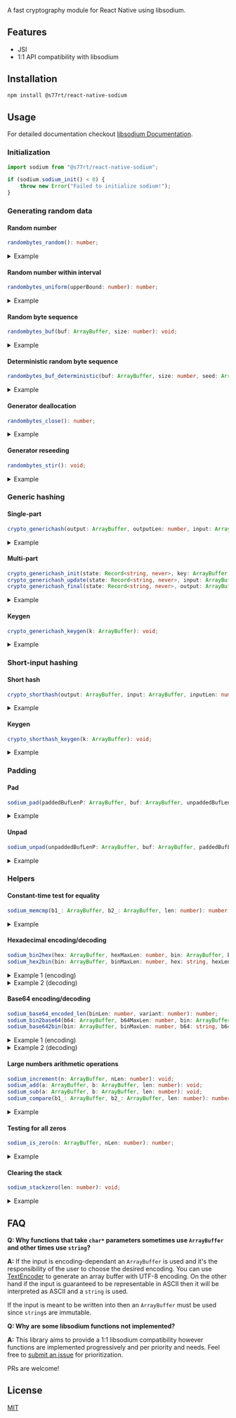 A fast cryptography module for React Native using libsodium.

## Features

-   JSI
-   1:1 API compatibility with libsodium

## Installation

```bash
npm install @s77rt/react-native-sodium
```

## Usage

For detailed documentation checkout [libsodium Documentation](https://doc.libsodium.org/).

### Initialization

```ts
import sodium from "@s77rt/react-native-sodium";

if (sodium.sodium_init() < 0) {
	throw new Error("Failed to initialize sodium!");
}
```

### Generating random data

#### Random number

```ts
randombytes_random(): number;
```

<details>
<summary>Example</summary>

```ts
const rnd = sodium.randombytes_random();
console.log("Random number:", rnd);
```

</details>

#### Random number within interval

```ts
randombytes_uniform(upperBound: number): number;
```

<details>
<summary>Example</summary>

```ts
const upperBound = 100;
const rnd = sodium.randombytes_uniform(upperBound);
console.log("Random number:", rnd);
```

</details>

#### Random byte sequence

```ts
randombytes_buf(buf: ArrayBuffer, size: number): void;
```

<details>
<summary>Example</summary>

```ts
const buf = new ArrayBuffer(8);
sodium.randombytes_buf(buf, buf.byteLength);
console.log("Random byte sequence:", new Uint8Array(buf));
```

</details>

#### Deterministic random byte sequence

```ts
randombytes_buf_deterministic(buf: ArrayBuffer, size: number, seed: ArrayBuffer): void;
```

<details>
<summary>Example</summary>

```ts
const buf = new ArrayBuffer(8);
const seed = new ArrayBuffer(sodium.randombytes_SEEDBYTES);
new TextEncoder().encodeInto("Couscous", new Uint8Array(seed));
sodium.randombytes_buf_deterministic(buf, buf.byteLength, seed);
console.log("Deterministic random byte sequence:", new Uint8Array(buf));
```

</details>

#### Generator deallocation

```ts
randombytes_close(): number;
```

<details>
<summary>Example</summary>

```ts
randombytes_close();
```

</details>

#### Generator reseeding

```ts
randombytes_stir(): void;
```

<details>
<summary>Example</summary>

```ts
randombytes_stir();
```

</details>

### Generic hashing

#### Single-part

```ts
crypto_generichash(output: ArrayBuffer, outputLen: number, input: ArrayBuffer, inputLen: number, key: ArrayBuffer | null, keyLen: number): number;
```

<details>
<summary>Example</summary>

```ts
const output = new ArrayBuffer(sodium.crypto_generichash_BYTES);
const input = new TextEncoder().encode("Fennec fox").buffer;
const key = new ArrayBuffer(sodium.crypto_generichash_KEYBYTES);
sodium.crypto_generichash_keygen(key);
sodium.crypto_generichash(
	output,
	output.byteLength,
	input,
	input.byteLength,
	key,
	key.byteLength
);
console.log(
	"Key:",
	sodium.sodium_bin2hex(
		new ArrayBuffer(key.byteLength * 2 + 1),
		key.byteLength * 2 + 1,
		key,
		key.byteLength
	)
);
console.log(
	"Hash:",
	sodium.sodium_bin2hex(
		new ArrayBuffer(output.byteLength * 2 + 1),
		output.byteLength * 2 + 1,
		output,
		output.byteLength
	)
);
```

</details>

#### Multi-part

```ts
crypto_generichash_init(state: Record<string, never>, key: ArrayBuffer | null, keyLen: number, outputLen: number): number;
crypto_generichash_update(state: Record<string, never>, input: ArrayBuffer, inputLen: number): number;
crypto_generichash_final(state: Record<string, never>, output: ArrayBuffer, outputLen: number): number;
```

<details>
<summary>Example</summary>

```ts
const output = new ArrayBuffer(sodium.crypto_generichash_BYTES);
const input1 = new TextEncoder().encode("Fennec ").buffer;
const input2 = new TextEncoder().encode("fox").buffer;
const key = new ArrayBuffer(sodium.crypto_generichash_KEYBYTES);
const state = {};
sodium.crypto_generichash_keygen(key);
sodium.crypto_generichash_init(state, key, key.byteLength, output.byteLength);
sodium.crypto_generichash_update(state, input1, input1.byteLength);
sodium.crypto_generichash_update(state, input2, input2.byteLength);
sodium.crypto_generichash_final(state, output, output.byteLength);
console.log(
	"Key:",
	sodium.sodium_bin2hex(
		new ArrayBuffer(key.byteLength * 2 + 1),
		key.byteLength * 2 + 1,
		key,
		key.byteLength
	)
);
console.log(
	"Hash:",
	sodium.sodium_bin2hex(
		new ArrayBuffer(output.byteLength * 2 + 1),
		output.byteLength * 2 + 1,
		output,
		output.byteLength
	)
);
```

</details>

#### Keygen

```ts
crypto_generichash_keygen(k: ArrayBuffer): void;
```

<details>
<summary>Example</summary>

```ts
const k = new ArrayBuffer(sodium.crypto_generichash_KEYBYTES);
sodium.crypto_generichash_keygen(k);
console.log(
	"Key:",
	sodium.sodium_bin2hex(
		new ArrayBuffer(k.byteLength * 2 + 1),
		k.byteLength * 2 + 1,
		k,
		k.byteLength
	)
);
```

</details>

### Short-input hashing

#### Short hash

```ts
crypto_shorthash(output: ArrayBuffer, input: ArrayBuffer, inputLen: number, k: ArrayBuffer): number;
```

<details>
<summary>Example</summary>

```ts
const output = new ArrayBuffer(sodium.crypto_shorthash_BYTES);
const input = new TextEncoder().encode("Fennec fox").buffer;
const k = new ArrayBuffer(sodium.crypto_shorthash_KEYBYTES);
sodium.crypto_shorthash_keygen(k);
sodium.crypto_shorthash(output, input, input.byteLength, k);
console.log(
	"Key:",
	sodium.sodium_bin2hex(
		new ArrayBuffer(k.byteLength * 2 + 1),
		k.byteLength * 2 + 1,
		k,
		k.byteLength
	)
);
console.log(
	"Hash:",
	sodium.sodium_bin2hex(
		new ArrayBuffer(output.byteLength * 2 + 1),
		output.byteLength * 2 + 1,
		output,
		output.byteLength
	)
);
```

</details>

#### Keygen

```ts
crypto_shorthash_keygen(k: ArrayBuffer): void;
```

<details>
<summary>Example</summary>

```ts
const k = new ArrayBuffer(sodium.crypto_shorthash_KEYBYTES);
sodium.crypto_shorthash_keygen(k);
console.log(
	"Key:",
	sodium.sodium_bin2hex(
		new ArrayBuffer(k.byteLength * 2 + 1),
		k.byteLength * 2 + 1,
		k,
		k.byteLength
	)
);
```

</details>

### Padding

#### Pad

```ts
sodium_pad(paddedBufLenP: ArrayBuffer, buf: ArrayBuffer, unpaddedBufLen: number, blockSize: number, maxBufLen: number): number;
```

<details>
<summary>Example</summary>

```ts
const paddedBufLenP = new ArrayBuffer(8); // 8 bytes are needed to store a size_t number
const buf = new ArrayBuffer(64);
const message = new TextEncoder().encode("Fennec fox");
new Uint8Array(buf).set(message);
const unpaddedBufLen = message.byteLength;
const blockSize = 16;
sodium.sodium_pad(
	paddedBufLenP,
	buf,
	unpaddedBufLen,
	blockSize,
	buf.byteLength
);
const paddedBufLen = Number(new DataView(paddedBufLenP).getBigUint64(0, true)); // Safe as long as you are not working with a 9PB data
console.log("Padded buf:", new Uint8Array(buf.slice(0, paddedBufLen)));
```

</details>

#### Unpad

```ts
sodium_unpad(unpaddedBufLenP: ArrayBuffer, buf: ArrayBuffer, paddedBufLen: number, blockSize: number): number;
```

<details>
<summary>Example</summary>

```ts
const unpaddedBufLenP = new ArrayBuffer(8); // 8 bytes are needed to store a size_t number
const buf = new Uint8Array([
	70, 101, 110, 110, 101, 99, 32, 102, 111, 120, 128, 0, 0, 0, 0, 0,
]).buffer;
const blockSize = 16;
sodium.sodium_unpad(unpaddedBufLenP, buf, buf.byteLength, blockSize);
const unpaddedBufLen = Number(
	new DataView(unpaddedBufLenP).getBigUint64(0, true) // Safe as long as you are not working with a 9PB data
);
console.log("Unpadded buf:", new Uint8Array(buf.slice(0, unpaddedBufLen)));
```

</details>

### Helpers

#### Constant-time test for equality

```ts
sodium_memcmp(b1_: ArrayBuffer, b2_: ArrayBuffer, len: number): number;
```

<details>
<summary>Example</summary>

```ts
const b1_ = new Uint8Array([7, 7, 1, 2]).buffer;
const b2_ = new Uint8Array([7, 7, 100, 200]).buffer;
console.log("isEqual:", sodium.sodium_memcmp(b1_, b2_, 2) === 0);
```

</details>

#### Hexadecimal encoding/decoding

```ts
sodium_bin2hex(hex: ArrayBuffer, hexMaxLen: number, bin: ArrayBuffer, binLen: number): string;
sodium_hex2bin(bin: ArrayBuffer, binMaxLen: number, hex: string, hexLen: number, ignore: string | null, binLen: ArrayBuffer, hexEnd: ArrayBuffer | null): number;
```

<details>
<summary>Example 1 (encoding)</summary>

```ts
const bin = new Uint8Array([0, 255, 0, 255]).buffer;
console.log(
	"Hex:",
	sodium.sodium_bin2hex(
		new ArrayBuffer(bin.byteLength * 2 + 1), // Each byte is encoded into two characters, plus one for the null character
		bin.byteLength * 2 + 1,
		bin,
		bin.byteLength
	)
);
```

</details>

<details>
<summary>Example 2 (decoding)</summary>

```ts
const hex = "00ff00ff";
const bin = new ArrayBuffer(hex.length / 2); // Every two characters fit into a single byte
sodium.sodium_hex2bin(
	bin,
	bin.byteLength,
	hex,
	hex.length,
	null,
	new ArrayBuffer(8), // 8 bytes are needed to store a size_t number, not used in this example
	null
);
console.log("Binary:", new Uint8Array(bin));
```

</details>

#### Base64 encoding/decoding

```ts
sodium_base64_encoded_len(binLen: number, variant: number): number;
sodium_bin2base64(b64: ArrayBuffer, b64MaxLen: number, bin: ArrayBuffer, binLen: number, variant: number): string;
sodium_base642bin(bin: ArrayBuffer, binMaxLen: number, b64: string, b64Len: number, ignore: string | null, binLen: ArrayBuffer, b64End: ArrayBuffer | null, variant: number): number;
```

<details>
<summary>Example 1 (encoding)</summary>

```ts
const variant = sodium.sodium_base64_VARIANT_ORIGINAL;
const bin = new Uint8Array([0, 255, 0, 255]).buffer;
const b64Len = sodium.sodium_base64_encoded_len(bin.byteLength, variant);
console.log(
	"Base64:",
	sodium.sodium_bin2base64(
		new ArrayBuffer(b64Len),
		b64Len,
		bin,
		bin.byteLength,
		variant
	)
);
```

</details>

<details>
<summary>Example 2 (decoding)</summary>

```ts
const variant = sodium.sodium_base64_VARIANT_ORIGINAL;
const b64 = "AP8A/w==";
const bin = new ArrayBuffer(Math.ceil((b64.length / 4) * 3)); // Bin will take at most (b64.length / 4) * 3 bytes. Use binLen to get the exact length
const binLen = new ArrayBuffer(8); // 8 bytes are needed to store a size_t number
sodium.sodium_base642bin(
	bin,
	bin.byteLength,
	b64,
	b64.length,
	null,
	binLen,
	null,
	variant
);
const binLenAsNumber = Number(new DataView(binLen).getBigUint64(0, true)); // Safe as long as you are not working with a 9PB data
console.log("Binary:", new Uint8Array(bin.slice(0, binLenAsNumber)));
```

</details>

#### Large numbers arithmetic operations

```ts
sodium_increment(n: ArrayBuffer, nLen: number): void;
sodium_add(a: ArrayBuffer, b: ArrayBuffer, len: number): void;
sodium_sub(a: ArrayBuffer, b: ArrayBuffer, len: number): void;
sodium_compare(b1_: ArrayBuffer, b2_: ArrayBuffer, len: number): number;
```

<details>
<summary>Example</summary>

```ts
const a = new Uint8Array(16).fill(255, 0, 10).buffer; // a=1208925819614629174706175
const b = new Uint8Array(16).fill(255, 0, 10).buffer; // b=1208925819614629174706175
console.log("Comparison", sodium.sodium_compare(a, b, a.byteLength));
sodium.sodium_increment(a, a.byteLength);
console.log("Comparison", sodium.sodium_compare(a, b, a.byteLength));
sodium.sodium_sub(a, b, a.byteLength);
console.log("Comparison", sodium.sodium_compare(a, b, a.byteLength));
```

</details>

#### Testing for all zeros

```ts
sodium_is_zero(n: ArrayBuffer, nLen: number): number;
```

<details>
<summary>Example</summary>

```ts
const n = new ArrayBuffer(8);
console.log("isZero", sodium.sodium_is_zero(n, n.byteLength) === 1);
```

</details>

#### Clearing the stack

```ts
sodium_stackzero(len: number): void;
```

<details>
<summary>Example</summary>

```ts
sodium.sodium_stackzero(4);
```

</details>

## FAQ

**Q: Why functions that take `char*` parameters sometimes use `ArrayBuffer` and other times use `string`?**

**A:** If the input is encoding-dependant an `ArrayBuffer` is used and it's the responsibility of the user to choose the desired encoding. You can use [TextEncoder](https://developer.mozilla.org/en-US/docs/Web/API/TextEncoder/TextEncoder) to generate an array buffer with UTF-8 encoding. On the other hand if the input is guaranteed to be representable in ASCII then it will be interpreted as ASCII and a `string` is used.

If the input is meant to be written into then an `ArrayBuffer` must be used since `string`s are immutable.

**Q: Why are some libsodium functions not implemented?**

**A:** This library aims to provide a 1:1 libsodium compatibility however functions are implemented progressively and per priority and needs. Feel free to [submit an issue](https://github.com/s77rt/react-native-sodium/issues/new) for prioritization.

PRs are welcome!

## License

[MIT](LICENSE)
